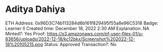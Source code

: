 # Aditya Dahiya

ETH Address: 0x96D3C74b113284d8b161f829495f55a8e96C5318
Badge: Learner II
Created time: December 18, 2022 2:30 AM
Explanation: NA
Minted?: Yes
Proof: https://s3.amazonaws.com/pf-user-files-01/u-83656/uploads/2022-12-18/kc12bkx/Screenshot%202022-12-18%20105215.png
Status: Approved
Transaction?: No